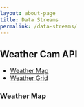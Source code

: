 ```yaml
---
layout: about-page
title: Data Streams
permalink: /data-streams/
---
```

 <link rel="stylesheet" href="https://maxcdn.bootstrapcdn.com/bootstrap/3.4.1/css/bootstrap.min.css">
<style> 
.centered{
    margin: 0 auto;
    width: 200px;
}
.nav {
    position: relative !important;
    z-index: 999;
    display: block;
    border:none !important;
}
/* iframe */

.iframe {
  border: 1px solid #131C28;
  overflow: hidden;
  background: #fff;
}

.iframe iframe ,
.iframe img {
  width: 100%;
  height: 200px;
  border: 0;
  display: block;
}


.iframe-header {
  display: none;
}

.js .iframe-header {
  display: block;
}

.iframe-content {
  /* ipad iframe hack */
  height: 400px;
  overflow: auto;
  -webkit-overflow-scrolling: touch;
}

.iframe-header a {
  font-size: 15px;
  color: white;
  background: #3B4658;
  display: block;
  padding: 15px;
  text-align: center;
  border-bottom: 3px solid #131C28;
}

.iframe-header a:hover,
.iframe-header a:focus {
  background: #6A798E;
}

.iframe-full-screen .iframe-header {
  display: block;
  position: absolute;
  height: 50px;
  width: 100%;
}

.iframe-full-screen .iframe-content {
  position: absolute;
  top: 50px;
  bottom: 0;
  width: 100%;
  height: auto;
}

.iframe-full-screen .iframe-header a {
  padding: 0;
  height: 44px;
  line-height: 44px;
  text-align: center;
  border: 3px solid #131C28;
}

.iframe-full-screen body {
  width: 100%;
  height: 100%;
  overflow: hidden;
}

.iframe-full-screen .iframe.iframe-active{
  width: 100%;
  height: 100%;
  position: fixed;
  left: 0;
  top: 0;
  bottom: 0;
  right: 0;
  z-index: 9999;
  border: none;
}

.iframe-full-screen .iframe iframe {
  position: absolute;
  height: 100%;
  width: 100%;
  border: none;
}

.wrapper {
  max-width: 1000px;
  margin: 20px auto;
  padding: 0 20px;
  display: flex;
  flex-wrap: wrap
}

.item {
    display: inline-block;
    flex: 1 300px;
}

@media all and (max-height: 400px){
  .iframe {
    height: 300px;
  }
}

  
</style>
<style>
body {
margin: 0;
padding: 0;
}
#map {
position: relative;

width: 100%;
height:100vh;
}
.marker {
background-image: url('/assets/images/mapbox-icon.png');
background-size: cover;
width: 50px;
height: 50px;
border-radius: 50%;
cursor: pointer;
}
.mapboxgl-popup {
max-width: 200px;
}
.mapboxgl-popup-content {
text-align: center;
font-family: 'Open Sans', sans-serif;
}
</style>


<div class="main">
  <h2>Weather Cam API</h2>
 

  <ul class="nav nav-tabs">
    <li class="active"><a data-toggle="tab" href="#home">Weather Map</a></li>
    <li><a data-toggle="tab" href="#menu1">Weather Grid</a></li>
  
  </ul>

  <div class="tab-content">
    <div id="home" class="tab-pane fade in active">
    <h3>Weather Map</h3>
     <div id="map"></div>
    </div>
    <div id="menu1" style="width:100%" class="tab-pane fade">
      <div id="api" class="wrapper"></div>
     
      </div>
  
  </div>
</div>


  <script src="https://ajax.googleapis.com/ajax/libs/jquery/3.6.0/jquery.min.js"></script>
  <script src="https://maxcdn.bootstrapcdn.com/bootstrap/3.4.1/js/bootstrap.min.js"></script>
 

<link
href="https://fonts.googleapis.com/css?family=Open+Sans"
rel="stylesheet"
/>
<script src="https://api.tiles.mapbox.com/mapbox-gl-js/v2.8.1/mapbox-gl.js"></script>
<link
href="https://api.tiles.mapbox.com/mapbox-gl-js/v2.8.1/mapbox-gl.css"
rel="stylesheet"
/>

<!--<script src="https://cdnjs.cloudflare.com/ajax/libs/jquery/3.3.1/jquery.min.js"></script>-->
<script> 
var url="https://api.oceandrivers.com:443/v1.0/getWebCams/";
console.log(url);

$.ajax({
    url: url,
    method: "get",
    success: function (response) {
        console.log(response);
        //$("#api").text(JSON.stringify(response));
        var html = "";

		var gsonarray=[];
		var myarr=[];
        for(x = 0; x < response.length; x++) {
            var entry = response[x];
            var linktext = entry["url"];
            var extn = entry["url"].split(".");
            console.log(extn);

            var line= "<div class='item'><div class='iframe'>";
            if(extn[3] =="html")
            line += "<iframe src='"+linktext+"' />";
            else 
            line += "<img src='"+linktext+"' />";
			gsonarray= {"type":'',
			"geometry": {"type":'',coordinates:["",""]},
			"properties": {"title":'',"description":""}
			
			
			};

			gsonarray["type"]='Feature';
			gsonarray["geometry"]["type"]="Point";
			gsonarray["geometry"]["coordinates"]=[entry['latitude'],entry['longitude']];
			gsonarray["properties"]["title"]="weathermap";
			gsonarray["properties"]["description"]=entry['name'];
			myarr[x]=gsonarray;

                line+= "</div></div>";
             //line = "<a href='" + entry["url"] + "'>" + linktext + "</a>" + "<br>"
            html += line;
        }
		

		 createmap(myarr) ;
		
        $("#api").html(html);
    }
})

</script>
<script>
mapboxgl.accessToken = 'pk.eyJ1IjoicmFqaGVlcyIsImEiOiJjbDJjMmlvZWkwZHZvM2Rxcmtrc3hhdWkxIn0.A0kU0j0LqpcFiFb3P83jeQ';
 


 function createmap(garray) {
 let geojson = {
'type': 'FeatureCollection',
'features': 
garray
 


};
console.log(geojson);
 
const map = new mapboxgl.Map({
container: 'map',
style: 'mapbox://styles/mapbox/light-v10',
center: [39.7850174,3.132144],
zoom: 8
});
 
// add markers to map
for (const feature of geojson.features) {
// create a HTML element for each feature
const el = document.createElement('div');
el.className = 'marker';
 
// make a marker for each feature and add it to the map
new mapboxgl.Marker(el)
.setLngLat(feature.geometry.coordinates)
.setPopup(
new mapboxgl.Popup({ offset: 25 }) // add popups
.setHTML(
`<h3>${feature.properties.title}</h3><p>${feature.properties.description}</p>`
)
)
.addTo(map);
}
 }
</script>


